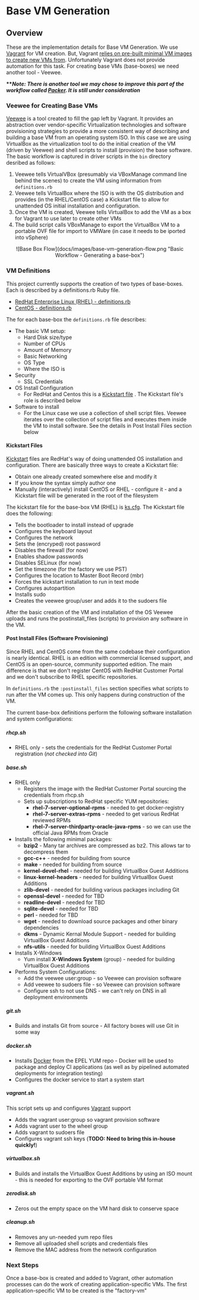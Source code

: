 # Base VM Generation

## Overview

These are the implementation details for Base VM Generation.  We use [Vagrant](http://www.vagrantup.com) for VM creation. But, Vagrant [relies on pre-built minimal VM images to create new VMs from](http://docs.vagrantup.com/v2/boxes/base.html).  Unfortunately Vagrant does not provide automation for this task.  For creating base VMs (base-boxes) we need another tool - Veewee. 

__***Note: There is another tool we may chose to improve this part of the workflow called [Packer](http://www.packer.io).  It is still under consideration*__


### Veewee for Creating Base VMs

[Veewee](https://github.com/jedi4ever/veewee) is a tool created to fill the gap left by Vagrant.  It provides an abstraction over vendor-specific Virtualization technologies and software provisioning strategies to provide a more consistent way of describing and building a base VM from an operating system ISO.  In this case we are using VirtualBox as the virtualization tool to do the initial creation of the VM (driven by Veewee) and shell scripts to install (provision) the base software.  The basic workflow is captured in driver scripts in the `bin` directory desribed as follows:

1. Veewee tells VirtualVBox (presumably via VBoxManage command line behind the scenes) to create the VM using information from `definitions.rb`
2. Veewee tells VirtualBox where the ISO is with the OS distribution and provides (in the RHEL/CentOS case) a Kickstart file to allow for unattended OS initial installation and configuration.
3. Once the VM is created, Veewee tells VirtualBox to add the VM as a box for Vagrant to use later to create other VMs
4. The build script calls VBoxManage to export the VirtualBox VM to a portable OVF file for import to VMWare (in case it needs to be iported into vSphere)

<p align="center">![Base Box Flow](docs/images/base-vm-generation-flow.png "Basic Workflow - Generating a base-box")


### VM Definitions 
This project currently supports the creation of two types of base-boxes.  Each is described by a definitions.rb Ruby file.  

* [RedHat Enterprise Linux (RHEL) - definitions.rb](definitions/rhel7-server-x64-base/definitions.rb)
* [CentOS - definitions.rb](definitions/centos7-server-x64-base/definitions.rb)

The for each base-box the `definitions.rb` file describes:

* The basic VM setup:
	* Hard Disk size/type
	* Number of CPUs
	* Amount of Memory
	* Basic Networking
	* OS Type
	* Where the ISO is	
*  Security
	* SSL Credentials
* OS Install Configuration
	* For RedHat and Centos this is a [Kickstart file](definitions/rhel7-server-x64-base/ks.cfg) . The Kickstart file's role is described below
* Software to install
	* For the Linux case we use a collection of shell script files.  Veewee iterates over the collection of script files and executes them inside the VM to install software.  See the details in Post Install Files section below


#### Kickstart Files

[Kickstart](http://fedoraproject.org/wiki/Anaconda/Kickstart) files are RedHat's way of doing unattended OS installation and configuration.  There are basically three ways to create a Kickstart file:

* Obtain one already created somewhere else and modify it
* If you know the syntax simply author one
* Manually (interactively) install CentOS or RHEL - configure it - and a Kickstart file will be generated in the root of the filesystem  

The kickstart file for the base-box VM (RHEL) is [ks.cfg](definitions/rhel7-server-x64-base/ks.cfg).  The Kickstart file does the following:

* Tells the bootloader to install instead of upgrade
* Configures the keyboard layout
* Configures the network
* Sets the (encryped) root password
* Disables the firewall (for now)
* Enables shadow passwords
* Disables SELinux (for now)
* Set the timezone (for the factory we use PST)
* Configures the location to Master Boot Record (mbr)
* Forces the kickstart installation to run in text mode
* Configures autopartition
* Installs sudo
* Creates the veewee group/user and adds it to the sudoers file

After the basic creation of the VM and installation of the OS Veewee uploads and runs the postinstall_files (scripts) to provision any software in the VM.

#### Post Install Files (Software Provisioning)

Since RHEL and CentOS come from the same codebase their configuration is nearly identical.  RHEL is an edition with commercial licensed support, and CentOS is an open-source, community supported edition.  The main difference is that we don't register CentOS with RedHat Customer Portal and we don't subscribe to RHEL specific repositories.

In `definitions.rb` the `:postinstall_files` section specifies what scripts to run after the VM comes up.  This only happens during construction of the VM.

The current base-box definitions perform the following software installation and system configurations:

##### rhcp.sh
* RHEL only - sets the credentials for the RedHat Customer Portal registration (*not checked into Git*)

##### base.sh
* RHEL only
	* Registers the image with the RedHat Customer Portal sourcing the credentials from rhcp.sh
	* Sets up subscriptions to RedHat specific YUM repositories:
		* **rhel-7-server-optional-rpms** - needed to get docker-registry
		* **rhel-7-server-extras-rpms** - needed to get various RedHat reviewed RPMs
		* **rhel-7-server-thirdparty-oracle-java-rpms** - so we can use the official Java RPMs from Oracle
* Installs the following minimal packages:
	* **bzip2** - Many tar archives are compressed as bz2.  This allows tar to decompress them
	* **gcc-c++** - needed for building from source
	* **make** - needed for building from source
	* **kernel-devel-rhel** - needed for building VirtualBox Guest Additions
	* **linux-kernel-headers** - needed for building VirtualBox Guest Additions 
	* **zlib-devel** - needed for building various packages including Git
	* **openssl-devel** - needed for TBD
	* **readline-devel** - needed for TBD
	* **sqlite-devel** - needed for TBD
	* **perl** - needed for TBD
	* **wget** - needed to download source packages and other binary dependencies
	* **dkms** - Dynamic Kernal Module Support - needed for building VirtualBox Guest Additions
	* **nfs-utils** - needed for building VirtualBox Guest Additions
* Installs X-Windows
	* Yum install **X-Windows System** (group) - needed for building VirtualBox Guest Additions
* Performs System Configurations:
	* Add the veewee user:group - so Veewee can provision software
	* Add veewee to sudoers file - so Veewee can provision software 
	* Configure ssh to not use DNS	- we can't rely on DNS in all deployment environments

##### git.sh
* Builds and installs Git from source - All factory boxes will use Git in some way

##### docker.sh
* Installs [Docker](http://www.docker.com) from the EPEL YUM repo - Docker will be used to package and deploy CI applications (as well as by pipelined automated deployments for integration testing)
* Configures the docker service to start a system start

##### vagrant.sh
This script sets up and configures [Vagrant](http://www.vagrantup.com) support

* Adds the vagrant user:group so vagrant provision software
* Adds vagrant user to the wheel group
* Adds vagrant to sudoers file
* Configures vagrant ssh keys (**TODO: Need to bring this in-house quickly!**)

##### virtualbox.sh
* Builds and installs the VirtualBox Guest Additions by using an ISO mount - this is needed for exporting to the OVF portable VM format

##### zerodisk.sh
* Zeros out the empty space on the VM hard disk to conserve space

##### cleanup.sh
* Removes any un-needed yum repo files
* Remove all uploaded shell scripts and credentials files
* Remove the MAC address from the network configuration

### Next Steps

Once a base-box is created and added to Vagrant, other automation processes can do the work of creating application-specific VMs.  The first application-specific VM to be created is the "factory-vm"
